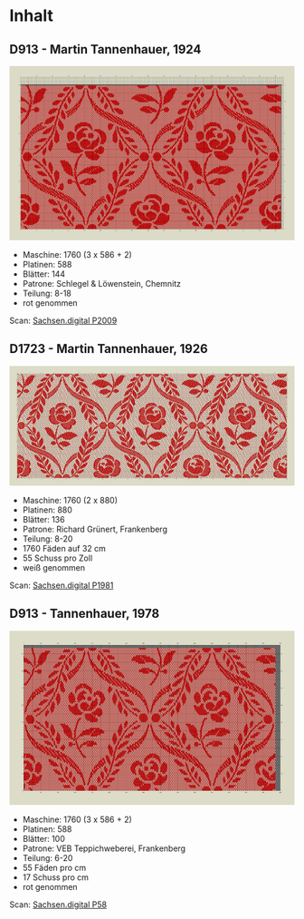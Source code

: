 # Inhalt

## D913 - Martin Tannenhauer, 1924

![Digitale Patrone](D913/design_full_small.png)

- Maschine: 1760 (3 x 586 + 2)
- Platinen: 588 
- Blätter: 144
- Patrone: Schlegel & Löwenstein, Chemnitz
- Teilung: 8-18
- rot genommen

Scan: [Sachsen.digital P2009](https://sachsen.digital/werkansicht/517537/17)

## D1723 - Martin Tannenhauer, 1926

![Digitale Patrone](D1723/design_full_small.png)

- Maschine: 1760 (2 x 880)
- Platinen: 880 
- Blätter: 136
- Patrone: Richard Grünert, Frankenberg
- Teilung: 8-20
- 1760 Fäden auf 32 cm
- 55 Schuss pro Zoll
- weiß genommen

Scan: [Sachsen.digital P1981](https://sachsen.digital/werkansicht/517533/239)

## D913 - Tannenhauer, 1978

![Digitale Patrone](D913_3523/design_full_small.png)

- Maschine: 1760 (3 x 586 + 2)
- Platinen: 588 
- Blätter: 100
- Patrone: VEB Teppichweberei, Frankenberg
- Teilung: 6-20
- 55 Fäden pro cm
- 17 Schuss pro cm
- rot genommen

Scan: [Sachsen.digital P58](https://sachsen.digital/werkansicht/508550/362)


